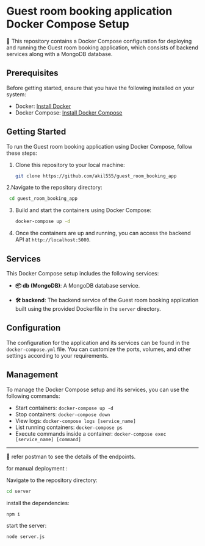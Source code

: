 # Guest room booking application Docker Compose Setup

🚀 This repository contains a Docker Compose configuration for deploying and running the Guest room booking application, which consists of backend services along with a MongoDB database.

## Prerequisites

Before getting started, ensure that you have the following installed on your system:

- Docker: [Install Docker](https://docs.docker.com/get-docker/)
- Docker Compose: [Install Docker Compose](https://docs.docker.com/compose/install/)

## Getting Started

To run the Guest room booking application using Docker Compose, follow these steps:

1. Clone this repository to your local machine:

   ```bash
   git clone https://github.com/akil555/guest_room_booking_app
   ```
2.Navigate to the repository directory:

   ```bash
    cd guest_room_booking_app
   ```

3. Build and start the containers using Docker Compose:

   ```bash
   docker-compose up -d
   ```

4. Once the containers are up and running, you can access the backend API at `http://localhost:5000`.

## Services

This Docker Compose setup includes the following services:

- **📦 db (MongoDB)**: A MongoDB database service.

- **🛠️ backend**: The backend service of the Guest room booking application built using the provided Dockerfile in the `server` directory.

## Configuration

The configuration for the application and its services can be found in the `docker-compose.yml` file. You can customize the ports, volumes, and other settings according to your requirements.

## Management

To manage the Docker Compose setup and its services, you can use the following commands:

- Start containers: `docker-compose up -d`
- Stop containers: `docker-compose down`
- View logs: `docker-compose logs [service_name]`
- List running containers: `docker-compose ps`
- Execute commands inside a container: `docker-compose exec [service_name] [command]`
--- 


🚀 refer postman to see the details of the endpoints.

for manual deployment :

Navigate to the repository directory:

 ```bash
 cd server
   ```

install the dependencies:

   ```bash
npm i
   ```

start the server:

   ```bash
node server.js
   ```
